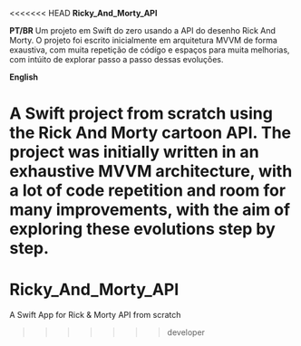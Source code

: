 <<<<<<< HEAD
**Ricky_And_Morty_API**

**PT/BR**
Um projeto em Swift do zero usando a API do desenho Rick And Morty.
O projeto foi escrito inicialmente em arquitetura MVVM de forma exaustiva, com muita repetição de códígo e espaços para muita melhorias, com intúito de explorar passo a passo dessas evoluções.

**English**

A Swift project from scratch using the Rick And Morty cartoon API.
The project was initially written in an exhaustive MVVM architecture, with a lot of code repetition and room for many improvements, with the aim of exploring these evolutions step by step.
=======
# Ricky_And_Morty_API
A Swift App for Rick &amp; Morty API from scratch
>>>>>>> developer
